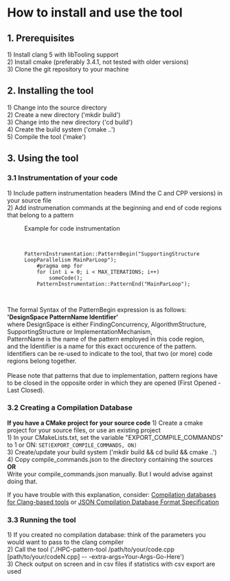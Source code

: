 <h1>How to install and use the tool</h1>
<h2>1. Prerequisites</h2>
1) Install clang 5 with libTooling support<br>
2) Install cmake (preferably 3.4.1, not tested with older versions)<br>
3) Clone the git repository to your machine

<h2>2. Installing the tool</h2>
1) Change into the source directory<br>
2) Create a new directory ('mkdir build')<br>
3) Change into the new directory ('cd build')<br>
4) Create the build system ('cmake ..')<br>
5) Compile the tool ('make')

<h2>3. Using the tool</h2>
<h3>3.1 Instrumentation of your code</h3>
1) Include pattern instrumentation headers (Mind the C and CPP versions) in your source file<br>
2) Add instrumenation commands at the beginning and end of code regions that belong to a pattern

<figure>
  <figcaption>Example for code instrumentation</figcaption>
  <pre>
    <code>
    PatternInstrumentation::PatternBegin("SupportingStructure LoopParallelism MainParLoop");
    #pragma omp for
    for (int i = 0; i < MAX_ITERATIONS; i++)
        someCode();
    PatternInstrumentation::PatternEnd("MainParLoop");
    </code>
  </pre>
</figure>

The formal Syntax of the PatternBegin expression is as follows:<br>
<b>'DesignSpace PatternName Identifier'</b><br>
where DesignSpace is either FindingConcurrency, AlgorithmStructure, SupportingStructure or ImplementationMechanism,<br>
PatternName is the name of the pattern employed in this code region,<br>
and the Identifier is a name for this exact occurence of the pattern.<br>
Identifiers can be re-used to indicate to the tool, that two (or more) code regions belong together.<br><br>
Please note that patterns that due to implementation, pattern regions have to be closed in the opposite order in which they are opened (First Opened - Last Closed).

<h3>3.2 Creating a Compilation Database</h3>
<b>If you have a CMake project for your source code</b>
1) Create a cmake project for your source files, or use an existing project<br>
1) In your CMakeLists.txt, set the variable "EXPORT_COMPILE_COMMANDS" to 1 or ON: <code>SET(EXPORT_COMPILE_COMMANDS, ON)</code><br>
3) Create/update your build system ('mkdir build && cd build && cmake ..')<br>
4) Copy compile_commands.json to the directory containing the sources<br>
<b>OR</b><br>
Write your compile_commands.json manually. But I would advise against doing that.<br>

If you have trouble with this explanation, consider: <a href="https://eli.thegreenplace.net/2014/05/21/compilation-databases-for-clang-based-tools/">Compilation databases for Clang-based tools</a> or <a href="https://clang.llvm.org/docs/JSONCompilationDatabase.html">JSON Compilation Database Format Specification</a>

<h3>3.3 Running the tool</h3>
1) If you created no compilation database: think of the parameters you would want to pass to the clang compiler<br>
2) Call the tool ('./HPC-pattern-tool /path/to/your/code.cpp [path/to/your/codeN.cpp] -- -extra-args=Your-Args-Go-Here')<br>
3) Check output on screen and in csv files if statistics with csv export are used